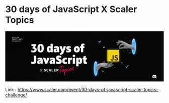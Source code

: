 # 30 days of JavaScript X Scaler Topics

![jsbanner](30daysOfJS.png)

Link : https://www.scaler.com/event/30-days-of-javascript-scaler-topics-challenge/